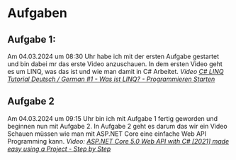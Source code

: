 # Aufgaben

## Aufgabe 1:

Am 04.03.2024 um 08:30 Uhr habe ich mit der ersten Aufgabe gestartet und bin dabei mr das erste Video
anzuschauen. In dem ersten Video geht es um LINQ, was das ist und wie man damit in C# Arbeitet. _Video [C# LINQ Tutorial Deutsch / German #1 - Was ist LINQ? - Programmieren Starten](https://www.youtube.com/watch?v=CVgzjjkiXGg&list=PL_pqkvxZ6ho0FX6Ro3noCmwQ3ix5Cdu_D)_

[](Aufgabe-1.md)

## Aufgabe 2

Am 04.03.2024 um 09:15 Uhr bin ich mit Aufgabe 1 fertig geworden und beginnen nun mit Aufgabe 2. 
In Aufgabe 2 geht es darum das wir ein Video Schauen müssen wie man mit ASP.NET Core eine einfache Web API Programming kann.
_Video: [ASP.NET Core 5.0 Web API with C# [2021] made easy using a Project - Step by Step](https://www.youtube.com/watch?v=nG3yRTPY5wU)_

[](Aufgabe-2.md)

